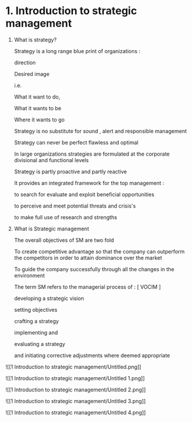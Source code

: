 # 1. Introduction to strategic management

1. What is strategy?

    Strategy is a long range blue print of organizations :

    direction

    Desired image 

    i.e. 

    What it want to do,

    What it wants to be

    Where it wants to go

    Strategy is no substitute for sound , alert and responsible management

    Strategy can never be perfect flawless and optimal

    In large organizations strategies are formulated at the corporate divisional and functional levels

    Strategy is partly proactive and partly reactive

    It provides an integrated framework for the top management :

    to search for evaluate and exploit beneficial opportunities

    to perceive and meet potential threats and crisis's

    to make full use of research and strengths

2. What is Strategic management 

    The overall objectives of SM are two fold

    To create competitive advantage so that the company can outperform the competitors in order to attain dominance over the market 

    To guide the company successfully through all the changes in the environment

    The term SM refers to the managerial process of : [ VOCIM ] 

    developing a strategic vision 

    setting objectives

    crafting a strategy

    implementing and

    evaluating a strategy

    and initiating corrective adjustments where deemed appropriate

![[1 Introduction to strategic management/Untitled.png]]

![[1 Introduction to strategic management/Untitled 1.png]]

![[1 Introduction to strategic management/Untitled 2.png]]

![[1 Introduction to strategic management/Untitled 3.png]]

![[1 Introduction to strategic management/Untitled 4.png]]